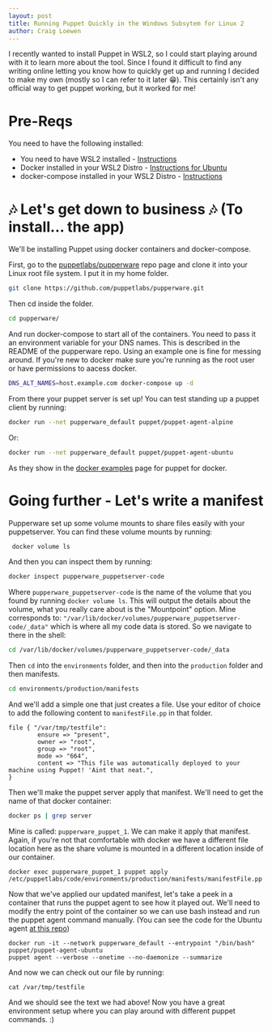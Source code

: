 ```yaml
---
layout: post
title: Running Puppet Quickly in the Windows Subsytem for Linux 2
author: Craig Loewen
---
```


I recently wanted to install Puppet in WSL2, so I could start playing around with it to learn more about the tool. Since I found it difficult to find any writing online letting you know how to quickly get up and running I decided to make my own (mostly so I can refer to it later 😁). This certainly isn't any official way to get puppet working, but it worked for me!

# Pre-Reqs

You need to have the following installed: 

- You need to have WSL2 installed - [Instructions](https://aka.ms/wsl2-install)
- Docker installed in your WSL2 Distro - [Instructions for Ubuntu](https://docs.docker.com/install/linux/docker-ce/ubuntu/)
- docker-compose installed in your WSL2 Distro - [Instructions](https://docs.docker.com/compose/install/)

# 🎶 Let's get down to business 🎶 (To install... the app)

We'll be installing Puppet using docker containers and docker-compose.

First, go to the [puppetlabs/pupperware](https://github.com/puppetlabs/pupperware) repo page and clone it into your Linux root file system. I put it in my home folder.

```bash
git clone https://github.com/puppetlabs/pupperware.git
```

Then cd inside the folder.

```bash
cd pupperware/
```

And run docker-compose to start all of the containers. You need to pass it an environment variable for your DNS names. This is described in the README of the pupperware repo. Using an example one is fine for messing around. If you're new to docker make sure you're running as the root user or have permissions to aacess docker. 

```bash
DNS_ALT_NAMES=host.example.com docker-compose up -d
```

From there your puppet server is set up! You can test standing up a puppet client by running:

```bash
docker run --net pupperware_default puppet/puppet-agent-alpine
```

Or:

```bash
docker run --net pupperware_default puppet/puppet-agent-ubuntu
```

As they show in the [docker examples](https://github.com/puppetlabs/puppet-in-docker-examples/tree/master/compose) page for puppet for docker. 

# Going further - Let's write a manifest

Pupperware set up some volume mounts to share files easily with your puppetserver. You can find these volume mounts by running: 

```bash
 docker volume ls
```

And then you can inspect them by running: 

```bash
docker inspect pupperware_puppetserver-code
```

Where `pupperware_puppetserver-code` is the name of the volume that you found by running `docker volume ls`. This will output the details about the volume, what you really care about is the "Mountpoint" option. Mine corresponds to: `"/var/lib/docker/volumes/pupperware_puppetserver-code/_data"` which is where all my code data is stored. So we navigate to there in the shell:

```bash
cd /var/lib/docker/volumes/pupperware_puppetserver-code/_data
```

Then `cd` into the `environments` folder, and then into the `production` folder and then manifests.

```bash
cd environments/production/manifests
```

And we'll add a simple one that just creates a file. Use your editor of choice to add the following content to `manifestFile.pp` in that folder. 

```
file { "/var/tmp/testfile":
        ensure => "present",
        owner => "root",
        group => "root",
        mode => "664",
        content => "This file was automatically deployed to your machine using Puppet! 'Aint that neat.",
}
```

Then we'll make the puppet server apply that manifest. We'll need to get the name of that docker container:

```bash
docker ps | grep server
```

Mine is called: `pupperware_puppet_1`. We can make it apply that manifest. Again, if you're not that comfortable with docker we have a different file location here as the share volume is mounted in a different location inside of our container. 

```
docker exec pupperware_puppet_1 puppet apply /etc/puppetlabs/code/environments/production/manifests/manifestFile.pp
```

Now that we've applied our updated manifest, let's take a peek in a container that runs the puppet agent to see how it played out. We'll need to modify the entry point of the container so we can use bash instead and run the puppet agent command manually. (You can see the code for the Ubuntu agent [at this repo](https://github.com/puppetlabs/puppet-in-docker/tree/master/puppet-agent-ubuntu))

```
docker run -it --network pupperware_default --entrypoint "/bin/bash" puppet/puppet-agent-ubuntu
puppet agent --verbose --onetime --no-daemonize --summarize
```

And now we can check out our file by running:

```
cat /var/tmp/testfile
```

And we should see the text we had above! Now you have a great environment setup where you can play around with different puppet commands. :) 